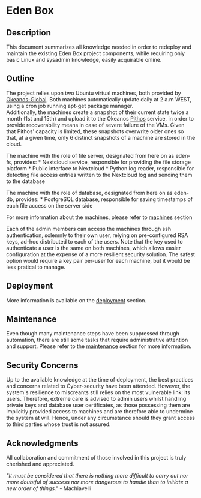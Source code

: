 # Eden Box

## Description
This document summarizes all knowledge needed in order to redeploy and maintain the existing Eden Box project components, while requiring only basic Linux and
sysadmin knowledge, easily acquirable online.

## Outline
The project relies upon two Ubuntu virtual machines, both provided by [Okeanos-Global](./services/okeanos.md).
Both machines automatically update daily at 2 a.m WEST, using a cron job running apt-get package manager.  
Additionally, the machines create a snapshot of their current state twice a month (1st and 15th) and upload it to the Okeanos [Pithos](./services/okeanos.md#pithos) service, in order to provide recoverability means in case of severe failure of the VMs.
Given that Pithos' capacity is limited, these snapshots overwrite older ones so that, at a given time, only 6 distinct snapshots of a machine are stored in the cloud.

The machine with the role of file server, designated from here on as eden-fs, provides:
	* Nextcloud service, responsible for providing the file storage platform
	* Public interface to Nextcloud
	* Python log reader, responsible for detecting file access entries written to the Nextcloud log and sending them to the database

The machine with the role of database, designated from here on as eden-db, provides:
	* PostgreSQL database, responsible for saving timestamps of each file access on the server side
	<!--* TODO add Data Science capabilities information -->

For more information about the machines, please refer to [machines](./service/machines.md) section

Each of the admin members can access the machines through ssh authentication, solemnly to their own user, relying on pre-configured RSA keys, ad-hoc distributed to each of the users.
Note that the key used to authenticate a user is the same on both machines, which allows easier configuration at the expense of a more resilient security solution.
The safest option would require a key pair per-user for each machine, but it would be less pratical to manage.

## Deployment
More information is available on the [deployment](./deployment/) section. 

## Maintenance
Even though many maintenance steps have been suppressed through automation, there are still some tasks that require administrative attention and support. 
Please refer to the [maintenance](./maintenance/) section for more information.

## Security Concerns
Up to the available knowledge at the time of deployment, the best practices and concerns related to Cyber-security have been attended. However, the system's resilience to miscreants still relies on the most vulnerable link: its users. Therefore, extreme care is advised to admin users whilst handling private keys and database user certificates, as those possessing them are implicitly provided access to machines and are therefore able to undermine the system at will. Hence, under any circumstance should they grant access to third parties whose trust is not assured.

## Acknowledgments
All collaboration and commitment of those involved in this project is truly cherished and appreciated.

_"It must be considered that there is nothing more difficult to carry out nor more doubtful of success nor more dangerous to handle than to initiate a new order of things."_ - Machiavelli
